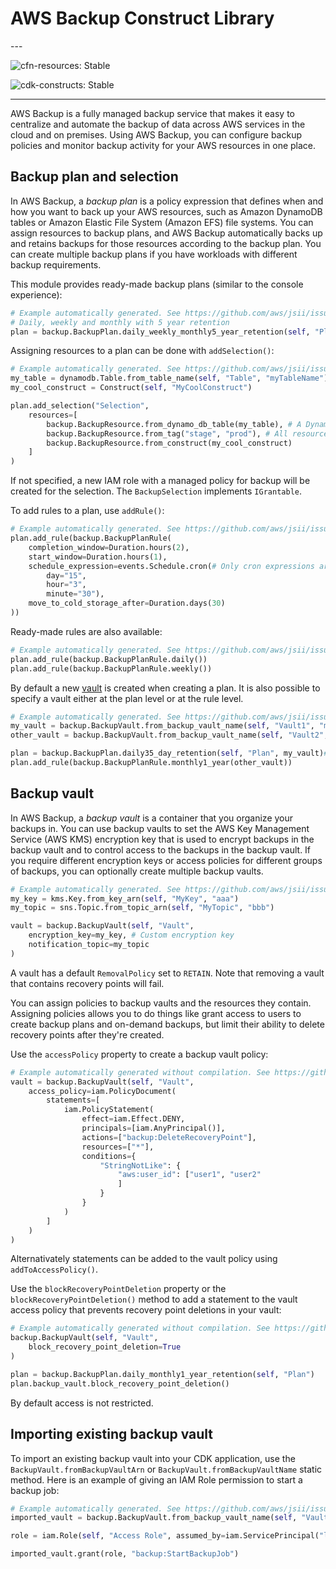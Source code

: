 # AWS Backup Construct Library

<!--BEGIN STABILITY BANNER-->---


![cfn-resources: Stable](https://img.shields.io/badge/cfn--resources-stable-success.svg?style=for-the-badge)

![cdk-constructs: Stable](https://img.shields.io/badge/cdk--constructs-stable-success.svg?style=for-the-badge)

---
<!--END STABILITY BANNER-->

AWS Backup is a fully managed backup service that makes it easy to centralize and automate the
backup of data across AWS services in the cloud and on premises. Using AWS Backup, you can
configure backup policies and monitor backup activity for your AWS resources in one place.

## Backup plan and selection

In AWS Backup, a *backup plan* is a policy expression that defines when and how you want to back up
your AWS resources, such as Amazon DynamoDB tables or Amazon Elastic File System (Amazon EFS) file
systems. You can assign resources to backup plans, and AWS Backup automatically backs up and retains
backups for those resources according to the backup plan. You can create multiple backup plans if you
have workloads with different backup requirements.

This module provides ready-made backup plans (similar to the console experience):

```python
# Example automatically generated. See https://github.com/aws/jsii/issues/826
# Daily, weekly and monthly with 5 year retention
plan = backup.BackupPlan.daily_weekly_monthly5_year_retention(self, "Plan")
```

Assigning resources to a plan can be done with `addSelection()`:

```python
# Example automatically generated. See https://github.com/aws/jsii/issues/826
my_table = dynamodb.Table.from_table_name(self, "Table", "myTableName")
my_cool_construct = Construct(self, "MyCoolConstruct")

plan.add_selection("Selection",
    resources=[
        backup.BackupResource.from_dynamo_db_table(my_table), # A DynamoDB table
        backup.BackupResource.from_tag("stage", "prod"), # All resources that are tagged stage=prod in the region/account
        backup.BackupResource.from_construct(my_cool_construct)
    ]
)
```

If not specified, a new IAM role with a managed policy for backup will be
created for the selection. The `BackupSelection` implements `IGrantable`.

To add rules to a plan, use `addRule()`:

```python
# Example automatically generated. See https://github.com/aws/jsii/issues/826
plan.add_rule(backup.BackupPlanRule(
    completion_window=Duration.hours(2),
    start_window=Duration.hours(1),
    schedule_expression=events.Schedule.cron(# Only cron expressions are supported
        day="15",
        hour="3",
        minute="30"),
    move_to_cold_storage_after=Duration.days(30)
))
```

Ready-made rules are also available:

```python
# Example automatically generated. See https://github.com/aws/jsii/issues/826
plan.add_rule(backup.BackupPlanRule.daily())
plan.add_rule(backup.BackupPlanRule.weekly())
```

By default a new [vault](#Backup-vault) is created when creating a plan.
It is also possible to specify a vault either at the plan level or at the
rule level.

```python
# Example automatically generated. See https://github.com/aws/jsii/issues/826
my_vault = backup.BackupVault.from_backup_vault_name(self, "Vault1", "myVault")
other_vault = backup.BackupVault.from_backup_vault_name(self, "Vault2", "otherVault")

plan = backup.BackupPlan.daily35_day_retention(self, "Plan", my_vault)# Use `myVault` for all plan rules
plan.add_rule(backup.BackupPlanRule.monthly1_year(other_vault))
```

## Backup vault

In AWS Backup, a *backup vault* is a container that you organize your backups in. You can use backup
vaults to set the AWS Key Management Service (AWS KMS) encryption key that is used to encrypt backups
in the backup vault and to control access to the backups in the backup vault. If you require different
encryption keys or access policies for different groups of backups, you can optionally create multiple
backup vaults.

```python
# Example automatically generated. See https://github.com/aws/jsii/issues/826
my_key = kms.Key.from_key_arn(self, "MyKey", "aaa")
my_topic = sns.Topic.from_topic_arn(self, "MyTopic", "bbb")

vault = backup.BackupVault(self, "Vault",
    encryption_key=my_key, # Custom encryption key
    notification_topic=my_topic
)
```

A vault has a default `RemovalPolicy` set to `RETAIN`. Note that removing a vault
that contains recovery points will fail.

You can assign policies to backup vaults and the resources they contain. Assigning policies allows
you to do things like grant access to users to create backup plans and on-demand backups, but limit
their ability to delete recovery points after they're created.

Use the `accessPolicy` property to create a backup vault policy:

```python
# Example automatically generated without compilation. See https://github.com/aws/jsii/issues/826
vault = backup.BackupVault(self, "Vault",
    access_policy=iam.PolicyDocument(
        statements=[
            iam.PolicyStatement(
                effect=iam.Effect.DENY,
                principals=[iam.AnyPrincipal()],
                actions=["backup:DeleteRecoveryPoint"],
                resources=["*"],
                conditions={
                    "StringNotLike": {
                        "aws:user_id": ["user1", "user2"
                        ]
                    }
                }
            )
        ]
    )
)
```

Alternativately statements can be added to the vault policy using `addToAccessPolicy()`.

Use the `blockRecoveryPointDeletion` property or the `blockRecoveryPointDeletion()` method to add
a statement to the vault access policy that prevents recovery point deletions in your vault:

```python
# Example automatically generated without compilation. See https://github.com/aws/jsii/issues/826
backup.BackupVault(self, "Vault",
    block_recovery_point_deletion=True
)

plan = backup.BackupPlan.daily_monthly1_year_retention(self, "Plan")
plan.backup_vault.block_recovery_point_deletion()
```

By default access is not restricted.

## Importing existing backup vault

To import an existing backup vault into your CDK application, use the `BackupVault.fromBackupVaultArn` or `BackupVault.fromBackupVaultName`
static method. Here is an example of giving an IAM Role permission to start a backup job:

```python
# Example automatically generated. See https://github.com/aws/jsii/issues/826
imported_vault = backup.BackupVault.from_backup_vault_name(self, "Vault", "myVaultName")

role = iam.Role(self, "Access Role", assumed_by=iam.ServicePrincipal("lambda.amazonaws.com"))

imported_vault.grant(role, "backup:StartBackupJob")
```

